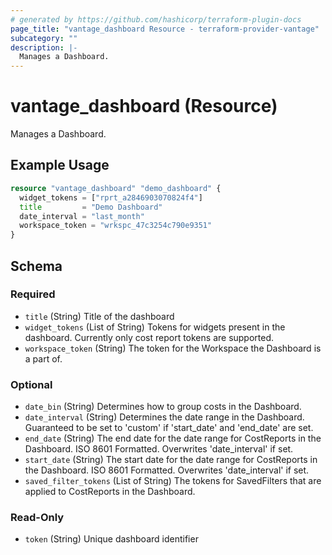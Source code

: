 ```yaml
---
# generated by https://github.com/hashicorp/terraform-plugin-docs
page_title: "vantage_dashboard Resource - terraform-provider-vantage"
subcategory: ""
description: |-
  Manages a Dashboard.
---
```


# vantage_dashboard (Resource)

Manages a Dashboard.

## Example Usage

```terraform
resource "vantage_dashboard" "demo_dashboard" {
  widget_tokens = ["rprt_a2846903070824f4"]
  title         = "Demo Dashboard"
  date_interval = "last_month"
  workspace_token = "wrkspc_47c3254c790e9351"
}
```

<!-- schema generated by tfplugindocs -->
## Schema

### Required

- `title` (String) Title of the dashboard
- `widget_tokens` (List of String) Tokens for widgets present in the dashboard. Currently only cost report tokens are supported.
- `workspace_token` (String) The token for the Workspace the Dashboard is a part of.

### Optional

- `date_bin` (String) Determines how to group costs in the Dashboard.
- `date_interval` (String) Determines the date range in the Dashboard. Guaranteed to be set to 'custom' if 'start_date' and 'end_date' are set.
- `end_date` (String) The end date for the date range for CostReports in the Dashboard. ISO 8601 Formatted. Overwrites 'date_interval' if set.
- `start_date` (String) The start date for the date range for CostReports in the Dashboard. ISO 8601 Formatted. Overwrites 'date_interval' if set.
- `saved_filter_tokens` (List of String) The tokens for SavedFilters that are applied to CostReports in the Dashboard.

### Read-Only

- `token` (String) Unique dashboard identifier


